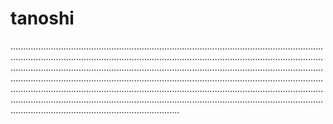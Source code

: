 # tanoshi

...........................................................................................................................................................................................................................................................................................................................................................................................................................................................................................................................................................................................................................................................................................................................................................................................................................................